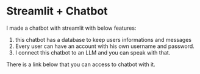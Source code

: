 # Streamlit + Chatbot

I made a chatbot with streamlit with below features:

1. this chatbot has a database to keep users informations and messages
2. Every user can have an account with his own username and password. 
3. I connect this chatbot to an LLM and you can speak with that.

There is a link below that you can access to chatbot with it.



